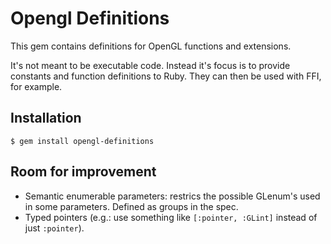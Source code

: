 # Opengl Definitions

This gem contains definitions for OpenGL functions and extensions.

It's not meant to be executable code. Instead it's focus is to provide constants and function definitions to Ruby.
They can then be used with FFI, for example.

## Installation

    $ gem install opengl-definitions

## Room for improvement

* Semantic enumerable parameters: restrics the possible GLenum's used in some parameters. Defined as groups in the spec.
* Typed pointers (e.g.: use something like `[:pointer, :GLint]` instead of just `:pointer`).